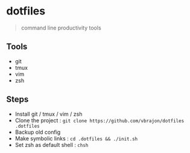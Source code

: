 # dotfiles
> command line productivity tools

## Tools
- git
- tmux
- vim
- zsh

## Steps
- Install git / tmux / vim / zsh
- Clone the project : `git clone https://github.com/vbrajon/dotfiles .dotfiles`
- Backup old config
- Make symbolic links : `cd .dotfiles && ./init.sh`
- Set zsh as default shell : `chsh`
